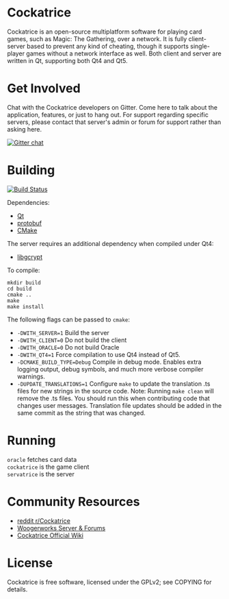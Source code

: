 # Cockatrice

Cockatrice is an open-source multiplatform software for playing card games,
such as Magic: The Gathering, over a network. It is fully client-server based
to prevent any kind of cheating, though it supports single-player games without
a network interface as well. Both client and server are written in Qt, supporting both Qt4 and Qt5.

# Get Involved

Chat with the Cockatrice developers on Gitter. Come here to talk about the application, features, or just to hang out. For support regarding specific servers, please contact that server's admin or forum for support rather than asking here.

[![Gitter chat](https://badges.gitter.im/Cockatrice/Cockatrice.png)](https://gitter.im/Cockatrice/Cockatrice)

# Building

[![Build Status](https://travis-ci.org/Cockatrice/Cockatrice.svg?branch=master)](https://travis-ci.org/Cockatrice/Cockatrice)

Dependencies:

- [Qt](http://qt-project.org/) 
- [protobuf](http://code.google.com/p/protobuf/)
- [CMake](http://www.cmake.org/)

The server requires an additional dependency when compiled under Qt4:

- [libgcrypt](http://www.gnu.org/software/libgcrypt/)

To compile:

    mkdir build
    cd build
    cmake ..
    make
    make install

The following flags can be passed to `cmake`:

- `-DWITH_SERVER=1` Build the server
- `-DWITH_CLIENT=0` Do not build the client
- `-DWITH_ORACLE=0` Do not build Oracle
- `-DWITH_QT4=1` Force compilation to use Qt4 instead of Qt5.
- `-DCMAKE_BUILD_TYPE=Debug` Compile in debug mode. Enables extra logging output, debug symbols, and much more verbose compiler warnings.
- `-DUPDATE_TRANSLATIONS=1` Configure `make` to update the translation .ts files for new strings in the source code. Note: Running `make clean` will remove the .ts files. You should run this when contributing code that changes user messages. Translation file updates should be added in the same commit as the string that was changed.

# Running

`oracle` fetches card data  
`cockatrice` is the game client  
`servatrice` is the server

# Community Resources
- [reddit r/Cockatrice](http://reddit.com/r/cockatrice)
- [Woogerworks Server & Forums](http://woogerworks.com)
- [Cockatrice Official Wiki](https://github.com/Cockatrice/Cockatrice/wiki)

# License

Cockatrice is free software, licensed under the GPLv2; see COPYING for details.
